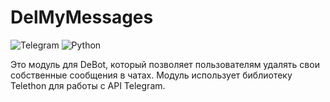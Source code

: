 # DelMyMessages
![Telegram](https://img.shields.io/badge/Telegram-2CA5E0?style=for-the-badge&logo=telegram&logoColor=white)
![Python](https://img.shields.io/badge/python-3670A0?style=for-the-badge&logo=python&logoColor=ffdd54)

Это модуль для DeBot, который позволяет пользователям удалять свои собственные сообщения в чатах. Модуль использует библиотеку Telethon для работы с API Telegram.
